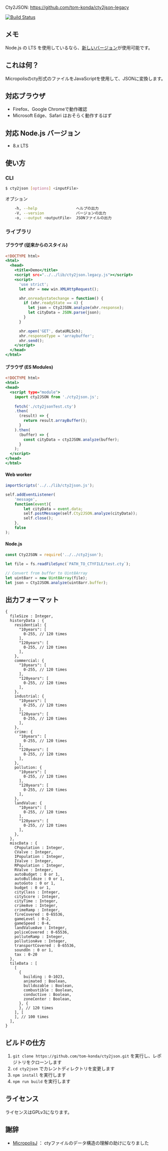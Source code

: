 Cty2JSON: https://github.com/tom-konda/cty2json-legacy

[![Build Status](https://travis-ci.org/tom-konda/cty2json-legacy.svg?branch=master)](https://travis-ci.org/tom-konda/cty2json-legacy)

## メモ

Node.js の LTS を使用しているなら、[新しいバージョン](https://github.com/tom-konda/cty2json)が使用可能です。

## これは何？
Micropolisのcty形式のファイルをJavaScriptを使用して、JSONに変換します。

## 対応ブラウザ
* Firefox、Google Chromeで動作確認
* Microsoft Edge、Safari はおそらく動作するはず

## 対応 Node.js バージョン

* 8.x LTS

## 使い方
### CLI
```bash
$ cty2json [options] <inputFile>
```

オプション

```bash
    -h, --help                 ヘルプの出力
    -V, --version              バージョンの出力
    -o, --output <outputFile>  JSONファイルの出力
```

### ライブラリ
#### ブラウザ (従来からのスタイル)

```html:browser.html
<!DOCTYPE html>
<html>
  <head>
    <title>Demo</title>
    <script src="../../lib/cty2json.legacy.js"></script>
    <script>
      'use strict';
      let xhr = new win.XMLHttpRequest();

      xhr.onreadystatechange = function() {
        if (xhr.readyState == 4) {
          let json = Cty2JSON.analyze(xhr.response);
          let cityData = JSON.parse(json);
        }
      }

      xhr.open('GET', dataURLSch);
      xhr.responseType = 'arraybuffer';
      xhr.send();
    </script>
  </head>
</html>
```

#### ブラウザ (ES Modules)

```html:es_modules.html
<!DOCTYPE html>
<html>
<head>
  <script type="module">
    import cty2JSON from './cty2json.js';
    
    fetch('./cty2jsonTest.cty')
    .then(
      (result) => {
        return result.arrayBuffer();
      }
    ).then(
      (buffer) => {
        const cityData = cty2JSON.analyze(buffer);
      }
    );
  </script>
</head>
</html>
```

#### Web worker

```js:worker.js
importScripts('../../lib/cty2json.js');

self.addEventListener(
    'message',
    function(event){
        let cityData = event.data;
        self.postMessage(self.Cty2JSON.analyze(cityData));
        self.close();
    },
    false
);
```

#### Node.js

```js:node.js
const Cty2JSON = require('../../cty2json');

let file = fs.readFileSync(`PATH_TO_CTYFILE/test.cty`);

// Convert from buffer to Uint8Array
let uint8arr = new Uint8Array(file);
let json = Cty2JSON.analyze(uint8arr.buffer);
```

## 出力フォーマット
```
{
  fileSize : Integer,
  historyData : {
    residential: {
      "10years": [
        0-255, // 120 times
      ],
      "120years": [
        0-255, // 120 times
      ],
    },
    commercial: {
      "10years": [
        0-255, // 120 times
      ],
      "120years": [
        0-255, // 120 times
      ],
    },
    industrial: {
      "10years": [
        0-255, // 120 times
      ],
      "120years": [
        0-255, // 120 times
      ],
    },
    crime: {
      "10years": [
        0-255, // 120 times
      ],
      "120years": [
        0-255, // 120 times
      ],
    },
    pollution: {
      "10years": [
        0-255, // 120 times
      ],
      "120years": [
        0-255, // 120 times
      ],
    },
    landValue: {
      "10years": [
        0-255, // 120 times
      ],
      "120years": [
        0-255, // 120 times
      ],
    },
  },
  miscData : {
    CPopulation : Integer,
    CValve : Integer,
    IPopulation : Integer,
    IValve : Integer,
    RPopulation : Integer,
    RValve : Integer,
    autoBudget : 0 or 1,
    autoBulldoze : 0 or 1,
    autoGoto : 0 or 1,
    budget : 0 or 1,
    cityClass : Integer,
    cityScore : Integer,
    cityTime : Integer,
    crimeAve : Integer,
    crimeRamp : Integer,
    fireCovered : 0-65536,
    gameLevel : 0-2,
    gameSpeed : 0-4,
    landValueAve : Integer,
    policeCovered : 0-65536,
    polluteRamp : Integer,
    pollutionAve : Integer,
    transportCovered : 0-65536,
    soundOn : 0 or 1,
    tax : 0-20
  },
  tileData : [
    [
      {
        building : 0-1023,
        animated : Boolean,
        bulldozable : Boolean,
        combustible : Boolean,
        conductive : Boolean,
        zoneCenter : Boolean,
      }, {
      }, // 120 times
    ], [
    ], // 100 times
  ], 
}
```

## ビルドの仕方

1. `git clone https://github.com/tom-konda/cty2json.git` を実行し、レポジトリをクローンします
2. `cd cty2json` でカレントディレクトリを変更します
3. `npm install` を実行します
4. `npm run build` を実行します


## ライセンス
ライセンスはGPLv3になります。

## 謝辞

- [MicropolisJ](https://github.com/jason17055/micropolis-java) ： ctyファイルのデータ構造の理解の助けになりました

